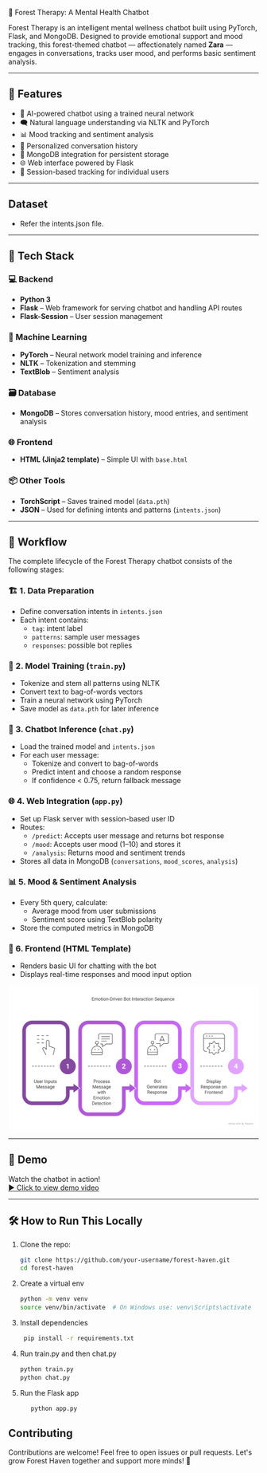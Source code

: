 🌲 Forest Therapy: A Mental Health Chatbot

Forest Therapy is an intelligent mental wellness chatbot built using PyTorch, Flask, and MongoDB. Designed to provide emotional support and mood tracking, this forest-themed chatbot — affectionately named **Zara** — engages in conversations, tracks user mood, and performs basic sentiment analysis.

---

## 🧠 Features

- 🤖 AI-powered chatbot using a trained neural network  
- 🗨️ Natural language understanding via NLTK and PyTorch  
- 📊 Mood tracking and sentiment analysis  
- 💬 Personalized conversation history  
- 📁 MongoDB integration for persistent storage  
- 🌐 Web interface powered by Flask  
- 🧩 Session-based tracking for individual users  
---

## Dataset

 - Refer the intents.json file.

---

## 🔧 Tech Stack

### 💻 Backend
- **Python 3**
- **Flask** – Web framework for serving chatbot and handling API routes
- **Flask-Session** – User session management

### 🤖 Machine Learning
- **PyTorch** – Neural network model training and inference
- **NLTK** – Tokenization and stemming
- **TextBlob** – Sentiment analysis

### 🗃️ Database
- **MongoDB** – Stores conversation history, mood entries, and sentiment analysis

### 🌐 Frontend
- **HTML (Jinja2 template)** – Simple UI with `base.html`

### 📦 Other Tools
- **TorchScript** – Saves trained model (`data.pth`)
- **JSON** – Used for defining intents and patterns (`intents.json`)
---

## 🚀 Workflow
The complete lifecycle of the Forest Therapy chatbot consists of the following stages:

### 🏗️ 1. Data Preparation
- Define conversation intents in `intents.json`
- Each intent contains:
  - `tag`: intent label
  - `patterns`: sample user messages
  - `responses`: possible bot replies

### 🧠 2. Model Training (`train.py`)
- Tokenize and stem all patterns using NLTK
- Convert text to bag-of-words vectors
- Train a neural network using PyTorch
- Save model as `data.pth` for later inference

### 🧪 3. Chatbot Inference (`chat.py`)
- Load the trained model and `intents.json`
- For each user message:
  - Tokenize and convert to bag-of-words
  - Predict intent and choose a random response
  - If confidence < 0.75, return fallback message

### 🌐 4. Web Integration (`app.py`)
- Set up Flask server with session-based user ID
- Routes:
  - `/predict`: Accepts user message and returns bot response
  - `/mood`: Accepts user mood (1–10) and stores it
  - `/analysis`: Returns mood and sentiment trends
- Stores all data in MongoDB (`conversations`, `mood_scores`, `analysis`)

### 📊 5. Mood & Sentiment Analysis
- Every 5th query, calculate:
  - Average mood from user submissions
  - Sentiment score using TextBlob polarity
- Store the computed metrics in MongoDB

### 🧾 6. Frontend (HTML Template)
- Renders basic UI for chatting with the bot
- Displays real-time responses and mood input option

![Forest Haven Chatbot Preview](https://github.com/us107/Mental-health-chatbot--Forest-Haven/blob/main/image.png?raw=true)

---

## 🎥 Demo

Watch the chatbot in action!  
[▶️ Click to view demo video](https://github.com/us107/Mental-health-chatbot--Forest-Haven/blob/main/demo%20-%20Made%20with%20Clipchamp.mp4?raw=true)

---

## 🛠️ How to Run This Locally

1. Clone the repo:
   ```bash
   git clone https://github.com/your-username/forest-haven.git
   cd forest-haven
2. Create a virtual env
   ```bash
   python -m venv venv
   source venv/bin/activate  # On Windows use: venv\Scripts\activate

3. Install dependencies
    ```bash
     pip install -r requirements.txt

4. Run train.py and then chat.py
    ```bash
    python train.py
    python chat.py 

6. Run the Flask app
   ```bash
      python app.py

## Contributing 
   Contributions are welcome! Feel free to open issues or pull requests. Let's grow Forest Haven together and support more minds! 💚

   


